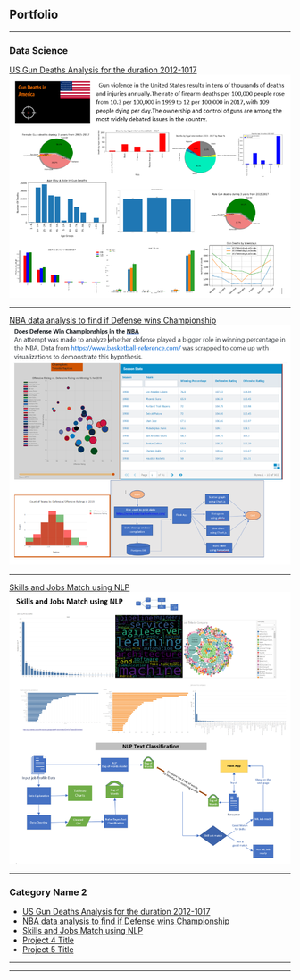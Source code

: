 ## Portfolio

---

### Data Science 

[US Gun Deaths Analysis for the duration 2012-1017 ](https://github.com/SharmaBhumi/Project-1)
<img src="images/gun_violence_analysis.PNG?raw=true"/>

---
[NBA data analysis to find if Defense wins Championship ](https://sharmabhumi.github.io/Project-02-NBA-Analysis/)
<img src="images/NBA Analysis.PNG?raw=true"/>

---
[Skills and Jobs Match using NLP ](https://github.com/SharmaBhumi/ML_Skills_Match)
<img src="images/NLP Text classification.PNG?raw=true"/>

---

### Category Name 2

- [US Gun Deaths Analysis for the duration 2012-1017](https://github.com/SharmaBhumi/Project-1)
- [NBA data analysis to find if Defense wins Championship](https://github.com/SharmaBhumi/Project-02-NBA-Analysis)
- [Skills and Jobs Match using NLP ](https://github.com/SharmaBhumi/ML_Skills_Match)
- [Project 4 Title](http://example.com/)
- [Project 5 Title](http://example.com/)

---




---
